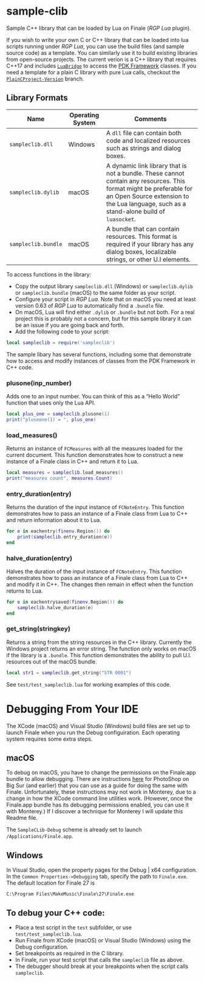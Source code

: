 # sample-clib
Sample C++ library that can be loaded by Lua on Finale (_RGP Lua_ plugin).

If you wish to write your own C or C++ library that can be loaded into lua scripts running under _RGP Lua_, you can use the build files (and sample source code) as a template. You can similarly use it to build existing libraries from open-source projects. The current verion is a C++ library that requires C++17 and includes [`LuaBridge`](http://vinniefalco.github.io/LuaBridge/Manual.html) to access the [PDK Framework](https://pdk.finalelua.com/) classes. If you need a template for a plain C library with pure Lua calls, checkout the [`PlainCProject-Version`](https://github.com/finale-lua/sample-clib/tree/PlainCProject-Version) branch.

## Library Formats
|Name|Operating System|Comments|
|----|----|----|
|`sampleclib.dll`|Windows|A `dll` file can contain both code and localized resources such as strings and dialog boxes.|
|`sampleclib.dylib`|macOS|A dynamic link library that is not a bundle. These cannot contain any resources. This format might be preferable for an Open Source extension to the Lua language, such as a stand-alone build of `luasocket`.|
|`sampleclib.bundle`|macOS|A bundle that can contain resources. This format is required if your library has any dialog boxes, localizable strings, or other U.I elements.|

To access functions in the library:

- Copy the output library `sampleclib.dll` (Windows) or `sampleclib.dylib` or `sampleclib.bundle` (macOS) to the same folder as your script.
- Configure your script in _RGP Lua_. Note that on macOS you need at least version 0.63 of _RGP Lua_ to automatically find a `.bundle` file.
- On macOS, Lua will find either `.dylib` or `.bundle` but not both. For a real project this is probably not a concern, but for this sample library it can be an issue if you are going back and forth.
- Add the following code to your script:

```lua
local sampleclib = require('sampleclib')
```

The sample libary has several functions, including some that demonstrate how to access and modify instances of classes from the PDK Framework in C++ code.

### plusone(inp_number)

Adds one to an input number. You can think of this as a “Hello World” function that uses only the Lua API.

```lua
local plus_one = sampleclib.plusone(1)
print("pluseone(1) = ", plus_one)
```

### load_measures()

Returns an instance of `FCMeasures` with all the measures loaded for the current document. This function demonstrates how to construct a new instance of a Finale class in C++ and return it to Lua.

```lua
local measures = sampleclib.load_measures()
print("measures count", measures.Count)
```

### entry_duration(entry)

Returns the duration of the input instance of `FCNoteEntry`. This function demonstrates how to pass an instance of a Finale class from Lua to C++ and return information about it to Lua.

```lua
for e in eachentry(finenv.Region()) do
    print(sampleclib.entry_duration(e))
end
```

### halve_duration(entry)

Halves the duration of the input instance of `FCNoteEntry`. This function demonstrates how to pass an instance of a Finale class from Lua to C++ and modify it in C++. The changes then remain in effect when the function returns to Lua.

```lua
for e in eachentrysaved(finenv.Region()) do
    sampleclib.halve_duration(e)
end
```

### get_string(stringkey)

Returns a string from the string resources in the C++ library. Currently the Windows project returns an error string. The function only works on macOS if the library is a `.bundle`. This function demonstrates the ability to pull U.I. resources out of the macOS bundle.

```lua
local str1 = sampleclib.get_string("STR 0001")
```

See `test/test_sampleclib.lua` for working examples of this code.

# Debugging From Your IDE

The XCode (macOS) and Visual Studio (Windows) build files are set up to launch Finale when you run the Debug configuiration. Each operating system requires some extra steps.

## macOS

To debug on macOS, you have to change the permissions on the Finale.app bundle to allow debugging. There are instructions [here](https://helpx.adobe.com/photoshop/kb/debug-plugins-in-photoshop-bigsur.html) for PhotoShop on Big Sur (and earlier) that you can use as a guide for doing the same with Finale. Unfortunately, these instructions may not work in Monterey, due to a change in how the XCode command line utilities work. (However, once the Finale.app bundle has its debugging permissions enabled, you can use it with Monterey.) If I discover a technique for Monterey I will update this Readme file.

The `SampleCLib-Debug` scheme is already set to launch `/Applications/Finale.app`.

## Windows

In Visual Studio, open the property pages for the Debug | x64 configuration. In the `Common Properties->Debugging` tab, specify the path to `Finale.exe`. The default location for Finale 27 is

`C:\Program Files\MakeMusic\Finale\27\Finale.exe`


## To debug your C++ code:

- Place a test script in the `test` subfolder, or use `test/test_sampleclib.lua`.
- Run Finale from XCode (macOS) or Visual Studio (Windows) using the Debug configuration.
- Set breakpoints as required in the C library.
- In Finale, run your test script that calls the `sampleclib` file as above.
- The debugger should break at your breakpoints when the script calls `sampleclib`.

